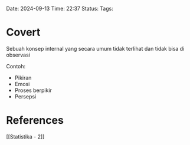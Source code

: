Date: 2024-09-13
Time: 22:37
Status: 
Tags:


# Covert
Sebuah konsep internal yang secara umum tidak terlihat dan tidak bisa di observasi

Contoh:
- Pikiran
- Emosi
- Proses berpikir
- Persepsi


# References
[[Statistika - 2]]
